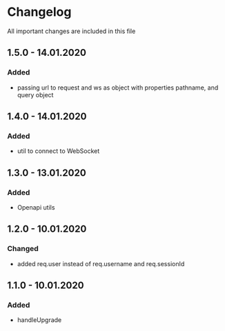 # Changelog
All important changes are included in this file
## 1.5.0 - 14.01.2020
### Added
- passing url to request and ws as object with properties pathname, and query object
## 1.4.0 - 14.01.2020
### Added
- util to connect to WebSocket
## 1.3.0 - 13.01.2020
### Added
- Openapi utils
## 1.2.0 - 10.01.2020
### Changed
- added req.user instead of req.username and req.sessionId
## 1.1.0 - 10.01.2020
### Added
- handleUpgrade
